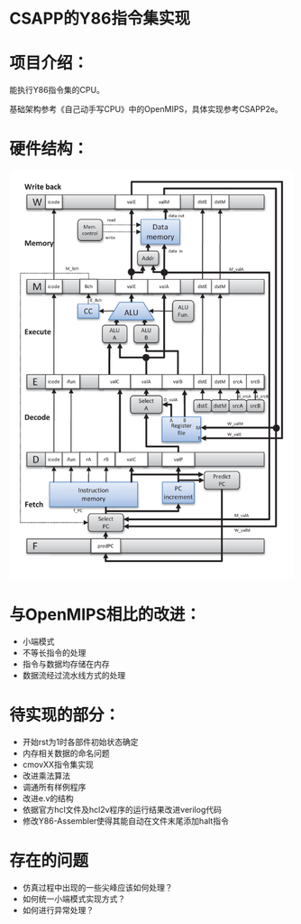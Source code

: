 CSAPP的Y86指令集实现
===

# 项目介绍：

能执行Y86指令集的CPU。

基础架构参考《自己动手写CPU》中的OpenMIPS，具体实现参考CSAPP2e。

# 硬件结构：

![Hardware structure of PIPE](https://github.com/Archstacker/Y86/raw/master/PIPE_structure.png)

# 与OpenMIPS相比的改进：

* 小端模式
* 不等长指令的处理
* 指令与数据均存储在内存
* 数据流经过流水线方式的处理

# 待实现的部分：

* 开始rst为1时各部件初始状态确定
* 内存相关数据的命名问题
* cmovXX指令集实现
* 改进乘法算法
* 调通所有样例程序
* 改进e.v的结构
* 依据官方hcl文件及hcl2v程序的运行结果改进verilog代码
* 修改Y86-Assembler使得其能自动在文件末尾添加halt指令

# 存在的问题

* 仿真过程中出现的一些尖峰应该如何处理？
* 如何统一小端模式实现方式？
* 如何进行异常处理？
